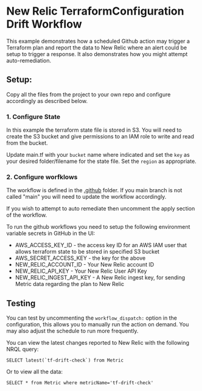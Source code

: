 # New Relic TerraformConfiguration Drift Workflow
This example demonstrates how a scheduled Github action may trigger a Terraform plan and report the data to New Relic where an alert could be setup to trigger a response. It also demonstrates how you might attempt auto-remediation.


## Setup:
Copy all the files from the project to your own repo and configure accordingly as described below.

### 1. Configure State
In this example the terraform state file is stored in S3. You will need to create the S3 bucket and give permissions to an IAM role to write and read from the bucket. 

Update main.tf with your `bucket` name where indicated and set the `key` as your desired folder/filename for the state file. Set the `region` as appropriate.

### 2. Configure worfklows
The workflow is defined in the [.github](./.github) folder. If you main branch is not called "main" you will need to update the workflow accordingly.

If you wish to attempt to auto remediate then uncomment the apply section of the workflow.

To run the github workflows you need to setup the following environment variable secrets in GitHub in the UI:

- AWS_ACCESS_KEY_ID - the access key ID for an AWS IAM user that allows terraform state to be stored in specified S3 bucket
- AWS_SECRET_ACCESS_KEY - the key for the above 
- NEW_RELIC_ACCOUNT_ID - Your New Relic account ID
- NEW_RELIC_API_KEY - Your New Relic User API Key
- NEW_RELIC_INGEST_API_KEY - A New Relic ingest key, for sending Metric data regarding the plan to New Relic

## Testing
You can test by uncommenting the `workflow_dispatch:` option in the configuration, this allows you to manually run the action on demand. You may also adjust the schedule to run more frequently.

You can view the latest changes reported to New Relic with the following NRQL query:

```
SELECT latest(`tf-drift-check`) from Metric
```

Or to view all the data:
```
SELECT * from Metric where metricName='tf-drift-check'
```